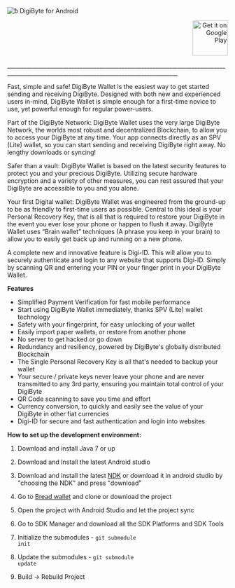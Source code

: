 ![ƀ](/images/icon.png) DigiByte for Android

<p align="right">
<a href="https://play.google.com/store/apps/details?id=io.digibyte">
    <img alt="Get it on Google Play"
        height="80"
        src="https://play.google.com/intl/en_us/badges/images/generic/en_badge_web_generic.png" />
    </a>
        </p>
___________________________________________________________________________________________________________________________________________


Fast, simple and safe! DigiByte Wallet is the easiest way to get started sending and receiving DigiByte. Designed with both new and experienced users in-mind, DigiByte Wallet is simple enough for a first-time novice to use, yet powerful enough for regular power-users.

Part of the DigiByte Network: DigiByte Wallet uses the very large DigiByte Network, the worlds most robust and decentralized Blockchain, to allow you to access your DigiByte at any time. Your app connects directly as an SPV (Lite) wallet, so you can start sending and receiving DigiByte right away. No lengthy downloads or syncing!

Safer than a vault: DigiByte Wallet is based on the latest security features to protect you and your precious DigiByte. Utilizing secure hardware encryption and a variety of other measures, you can rest assured that your DigiByte are accessible to you and you alone.

Your first Digital wallet: DigiByte Wallet was engineered from the ground-up to be as friendly to first-time users as possible. Central to this ideal is your Personal Recovery Key, that is all that is required to restore your DigiByte in the event you ever lose your phone or happen to flush it away. DigiByte Wallet uses “Brain wallet” techniques (A phrase you keep in your brain) to allow you to easily get back up and running on a new phone.

A complete new and innovative feature is Digi-ID. This will allow you to securely authenticate and login to any website that supports Digi-ID. Simply by scanning QR and entering your PIN or your finger print in your DigiByte Wallet.

**Features**

* Simplified Payment Verification for fast mobile performance
* Start using DigiByte Wallet immediately, thanks SPV (Lite) wallet technology
* Safety with your fingerprint, for easy unlocking of your wallet
* Easily import paper wallets, or restore from another phone
* No server to get hacked or go down
* Redundancy and resiliency, powered by DigiByte's globally distributed Blockchain
* The Single Personal Recovery Key is all that's needed to backup your wallet
* Your secure / private keys never leave your phone and are never transmitted to any 3rd party, ensuring you maintain total control of your DigiByte
* QR Code scanning to save you time and effort
* Currency conversion, to quickly and easily see the value of your DigiByte in other fiat currencies
* Digi-ID for secure and fast authentication and login into websites


**How to set up the development environment:**

1. Download and install Java 7 or up

2. Download and Install the latest Android studio

3. Download and install the latest [NDK](https://developer.android.com/ndk/downloads/index.html) or download it in android studio by "choosing the NDK" and press "download"

4. Go to [Bread wallet](https://github.com/breadwallet/breadwallet-android) and clone or download the project

5. Open the project with Android Studio and let the project sync

6. Go to SDK Manager and download all the SDK Platforms and SDK Tools

7. Initialize the submodules - <code>git submodule init</code>

8. Update the submodules - <code>git submodule update</code>

9. Build -> Rebuild Project
